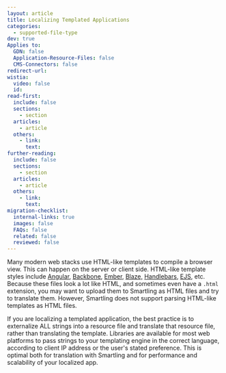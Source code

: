 ```yaml
---
layout: article
title: Localizing Templated Applications
categories:
  - supported-file-type
dev: true
Applies to:
  GDN: false
  Application-Resource-Files: false
  CMS-Connectors: false
redirect-url:
wistia:
  video: false
  id:
read-first:
  include: false
  sections:
    - section
  articles:
    - article
  others:
    - link:
      text:
further-reading:
  include: false
  sections:
    - section
  articles:
    - article
  others:
    - link:
      text:
migration-checklist:
  internal-links: true
  images: false
  FAQs: false
  related: false
  reviewed: false
---
```


Many modern web stacks use HTML-like templates to compile a browser view. This can happen on the server or client side. HTML-like template styles include [Angular](https://angularjs.org/), [Backbone](http://backbonejs.org/), [Ember](http://emberjs.com/), [Blaze,](http://guide.meteor.com/blaze.html) [Handlebars](http://handlebarsjs.com/), [EJS](http://www.embeddedjs.com/), etc. Because these files look a lot like HTML, and sometimes even have a `.html` extension, you may want to upload them to Smartling as HTML files and try to translate them. However, Smartling does not support parsing HTML-like templates as HTML files.

If you are localizing a templated application, the best practice is to externalize ALL strings into a resource file and translate that resource file, rather than translating the template. Libraries are available for most web platforms to pass strings to your templating engine in the correct language, according to client IP address or the user's stated preference. This is optimal both for translation with Smartling and for performance and scalability of your localized app.